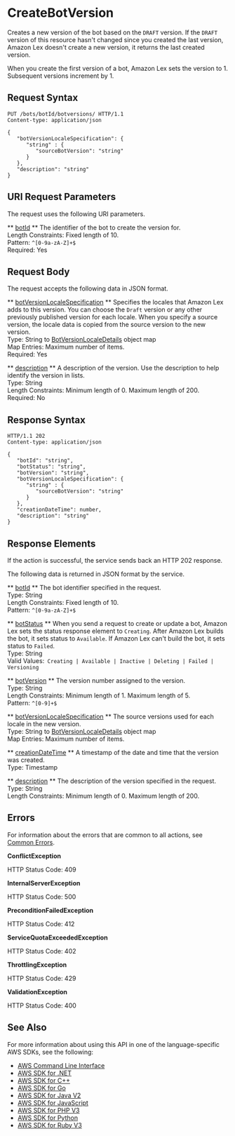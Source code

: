 # CreateBotVersion<a name="API_CreateBotVersion"></a>

Creates a new version of the bot based on the `DRAFT` version\. If the `DRAFT` version of this resource hasn't changed since you created the last version, Amazon Lex doesn't create a new version, it returns the last created version\.

When you create the first version of a bot, Amazon Lex sets the version to 1\. Subsequent versions increment by 1\.

## Request Syntax<a name="API_CreateBotVersion_RequestSyntax"></a>

```
PUT /bots/botId/botversions/ HTTP/1.1
Content-type: application/json

{
   "botVersionLocaleSpecification": { 
      "string" : { 
         "sourceBotVersion": "string"
      }
   },
   "description": "string"
}
```

## URI Request Parameters<a name="API_CreateBotVersion_RequestParameters"></a>

The request uses the following URI parameters\.

 ** [botId](#API_CreateBotVersion_RequestSyntax) **   <a name="lexv2-CreateBotVersion-request-botId"></a>
The identifier of the bot to create the version for\.  
Length Constraints: Fixed length of 10\.  
Pattern: `^[0-9a-zA-Z]+$`   
Required: Yes

## Request Body<a name="API_CreateBotVersion_RequestBody"></a>

The request accepts the following data in JSON format\.

 ** [botVersionLocaleSpecification](#API_CreateBotVersion_RequestSyntax) **   <a name="lexv2-CreateBotVersion-request-botVersionLocaleSpecification"></a>
Specifies the locales that Amazon Lex adds to this version\. You can choose the `Draft` version or any other previously published version for each locale\. When you specify a source version, the locale data is copied from the source version to the new version\.  
Type: String to [BotVersionLocaleDetails](API_BotVersionLocaleDetails.md) object map  
Map Entries: Maximum number of items\.  
Required: Yes

 ** [description](#API_CreateBotVersion_RequestSyntax) **   <a name="lexv2-CreateBotVersion-request-description"></a>
A description of the version\. Use the description to help identify the version in lists\.  
Type: String  
Length Constraints: Minimum length of 0\. Maximum length of 200\.  
Required: No

## Response Syntax<a name="API_CreateBotVersion_ResponseSyntax"></a>

```
HTTP/1.1 202
Content-type: application/json

{
   "botId": "string",
   "botStatus": "string",
   "botVersion": "string",
   "botVersionLocaleSpecification": { 
      "string" : { 
         "sourceBotVersion": "string"
      }
   },
   "creationDateTime": number,
   "description": "string"
}
```

## Response Elements<a name="API_CreateBotVersion_ResponseElements"></a>

If the action is successful, the service sends back an HTTP 202 response\.

The following data is returned in JSON format by the service\.

 ** [botId](#API_CreateBotVersion_ResponseSyntax) **   <a name="lexv2-CreateBotVersion-response-botId"></a>
The bot identifier specified in the request\.  
Type: String  
Length Constraints: Fixed length of 10\.  
Pattern: `^[0-9a-zA-Z]+$` 

 ** [botStatus](#API_CreateBotVersion_ResponseSyntax) **   <a name="lexv2-CreateBotVersion-response-botStatus"></a>
When you send a request to create or update a bot, Amazon Lex sets the status response element to `Creating`\. After Amazon Lex builds the bot, it sets status to `Available`\. If Amazon Lex can't build the bot, it sets status to `Failed`\.  
Type: String  
Valid Values:` Creating | Available | Inactive | Deleting | Failed | Versioning` 

 ** [botVersion](#API_CreateBotVersion_ResponseSyntax) **   <a name="lexv2-CreateBotVersion-response-botVersion"></a>
The version number assigned to the version\.  
Type: String  
Length Constraints: Minimum length of 1\. Maximum length of 5\.  
Pattern: `^[0-9]+$` 

 ** [botVersionLocaleSpecification](#API_CreateBotVersion_ResponseSyntax) **   <a name="lexv2-CreateBotVersion-response-botVersionLocaleSpecification"></a>
The source versions used for each locale in the new version\.  
Type: String to [BotVersionLocaleDetails](API_BotVersionLocaleDetails.md) object map  
Map Entries: Maximum number of items\.

 ** [creationDateTime](#API_CreateBotVersion_ResponseSyntax) **   <a name="lexv2-CreateBotVersion-response-creationDateTime"></a>
A timestamp of the date and time that the version was created\.  
Type: Timestamp

 ** [description](#API_CreateBotVersion_ResponseSyntax) **   <a name="lexv2-CreateBotVersion-response-description"></a>
The description of the version specified in the request\.  
Type: String  
Length Constraints: Minimum length of 0\. Maximum length of 200\.

## Errors<a name="API_CreateBotVersion_Errors"></a>

For information about the errors that are common to all actions, see [Common Errors](CommonErrors.md)\.

 **ConflictException**   
  
HTTP Status Code: 409

 **InternalServerException**   
  
HTTP Status Code: 500

 **PreconditionFailedException**   
  
HTTP Status Code: 412

 **ServiceQuotaExceededException**   
  
HTTP Status Code: 402

 **ThrottlingException**   
  
HTTP Status Code: 429

 **ValidationException**   
  
HTTP Status Code: 400

## See Also<a name="API_CreateBotVersion_SeeAlso"></a>

For more information about using this API in one of the language\-specific AWS SDKs, see the following:
+  [AWS Command Line Interface](https://docs.aws.amazon.com/goto/aws-cli/models.lex.v2-2020-08-07/CreateBotVersion) 
+  [AWS SDK for \.NET](https://docs.aws.amazon.com/goto/DotNetSDKV3/models.lex.v2-2020-08-07/CreateBotVersion) 
+  [AWS SDK for C\+\+](https://docs.aws.amazon.com/goto/SdkForCpp/models.lex.v2-2020-08-07/CreateBotVersion) 
+  [AWS SDK for Go](https://docs.aws.amazon.com/goto/SdkForGoV1/models.lex.v2-2020-08-07/CreateBotVersion) 
+  [AWS SDK for Java V2](https://docs.aws.amazon.com/goto/SdkForJavaV2/models.lex.v2-2020-08-07/CreateBotVersion) 
+  [AWS SDK for JavaScript](https://docs.aws.amazon.com/goto/AWSJavaScriptSDK/models.lex.v2-2020-08-07/CreateBotVersion) 
+  [AWS SDK for PHP V3](https://docs.aws.amazon.com/goto/SdkForPHPV3/models.lex.v2-2020-08-07/CreateBotVersion) 
+  [AWS SDK for Python](https://docs.aws.amazon.com/goto/boto3/models.lex.v2-2020-08-07/CreateBotVersion) 
+  [AWS SDK for Ruby V3](https://docs.aws.amazon.com/goto/SdkForRubyV3/models.lex.v2-2020-08-07/CreateBotVersion) 